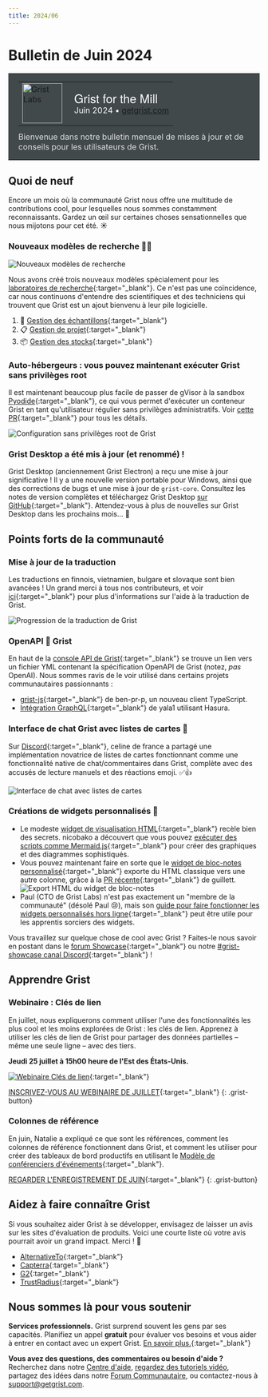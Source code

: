 ```yaml
---
title: 2024/06
---
```


# Bulletin de Juin 2024

<style>
  /* restaurer certains défauts mal remplacés */
  .newsletter-header .table {
    background-color: initial;
    border: initial;
  }
  .newsletter-header .table > tbody > tr > td {
    padding: initial;
    border: initial;
    vertical-align: initial;
  }
  .newsletter-header img.header-img {
    padding: initial;
    max-width: initial;
    display: initial;
    padding: initial;
    line-height: initial;
    background-color: initial;
    border: initial;
    border-radius: initial;
    margin: initial;
  }

  /* copier les styles de la newsletter, avec un préfixe pour une spécificité suffisante */
  .newsletter-header .header {
    border: none;
    padding: 0;
    margin: 0;
  }
  .newsletter-header table > tbody > tr > td.header-image {
    width: 80px;
    padding-right: 16px;
  }
  .newsletter-header table > tbody > tr > td.header-text {
    background-color: #42494B;
    padding: 16px 20px;
  }
  .newsletter-header table.header-top {
    border: none;
    padding: 0;
    margin: 0;
    width: 100%;
  }
  .header-title {
    font-family: Helvetica Neue, Helvetica, Arial, sans-serif;
    font-size: 24px;
    line-height: 28px;
    color: #FFFFFF;
  }
  .header-month {
    color: #FFFFFF;
  }
  .header-welcome {
    margin-top: 12px;
    color: #FFFFFF;
  }
  .newsletter-summary {
    background-color: #e3fff5;
    margin: 0;
    padding: 10px;
  }
  .newsletter-summary-header {
    text-align: center;
    padding-bottom: 10px;
    border-bottom: 1px solid lightgrey;
  }
  .newsletter-summary ul {
    padding-left: 20px;
  }
  .newsletter-summary li {
    margin-bottom: 10px;
  }
  .newsletter-summary li p {
    margin: 0px
  }
</style>
<div class="newsletter-header">
<table class="header" cellpadding="0" cellspacing="0" border="0"><tr>
  <td class="header-text">
    <table class="header-top"><tr>
      <td class="header-image">
        <a href="https://www.getgrist.com">
          <img class="header-img" src="/images/newsletters/grist-labs.png" width="80" height="80" alt="Grist Labs" border="0">
        </a>
      </td>
      <td class="header-top-text">
        <div class="header-title">Grist for the Mill</div>
        <div class="header-month">Juin 2024
          &#8226; <a href="https://www.getgrist.com/">getgrist.com</a></div>
      </td>
    </tr></table>
    <div class="header-welcome" style="color: #e0e0e0;">
      Bienvenue dans notre bulletin mensuel de mises à jour et de conseils pour les utilisateurs de Grist.
    </div>
  </td>
</tr></table>
</div>

## Quoi de neuf

Encore un mois où la communauté Grist nous offre une multitude de contributions cool, pour lesquelles nous sommes constamment reconnaissants. Gardez un œil sur certaines choses sensationnelles que nous mijotons pour cet été. ☀️

### Nouveaux modèles de recherche 👩‍🔬

![Nouveaux modèles de recherche](../images/newsletters/2024-06/labs_flip.gif)

Nous avons créé trois nouveaux modèles spécialement pour les [laboratoires de recherche](https://www.getgrist.com/spreadsheet-for-research-labs/){:target="\_blank"}. Ce n'est pas une coïncidence, car nous continuons d'entendre des scientifiques et des techniciens qui trouvent que Grist est un ajout bienvenu à leur pile logicielle.

1. 🧪 [Gestion des échantillons](https://www.getgrist.com/templates/lab-sample-management-template/){:target="\_blank"}
2. 📋 [Gestion de projet](https://www.getgrist.com/templates/lab-project-management-template/){:target="\_blank"}
3. 📦 [Gestion des stocks](https://www.getgrist.com/templates/lab-inventory-management-template/){:target="\_blank"}

### Auto-hébergeurs : vous pouvez maintenant exécuter Grist sans privilèges root

Il est maintenant beaucoup plus facile de passer de gVisor à la sandbox [Pyodide](https://pyodide.org/en/stable/){:target="\_blank"}, ce qui vous permet d'exécuter un conteneur Grist en tant qu'utilisateur régulier sans privilèges administratifs. Voir [cette PR](https://github.com/gristlabs/grist-core/pull/1019){:target="\_blank"} pour tous les détails.

![Configuration sans privilèges root de Grist](../images/newsletters/2024-06/rootless.png)

### Grist Desktop a été mis à jour (et renommé) !

Grist Desktop (anciennement Grist Electron) a reçu une mise à jour significative ! Il y a une nouvelle version portable pour Windows, ainsi que des corrections de bugs et une mise à jour de `grist-core`. Consultez les notes de version complètes et téléchargez Grist Desktop [sur GitHub](https://github.com/gristlabs/grist-desktop/releases/tag/v0.2.10){:target="\_blank"}. Attendez-vous à plus de nouvelles sur Grist Desktop dans les prochains mois... 👀

## Points forts de la communauté

### Mise à jour de la traduction

Les traductions en finnois, vietnamien, bulgare et slovaque sont bien avancées ! Un grand merci à tous nos contributeurs, et voir [ici](https://community.getgrist.com/t/translating-grist/2086){:target="\_blank"} pour plus d'informations sur l'aide à la traduction de Grist.

![Progression de la traduction de Grist](../images/newsletters/2024-06/translations.png)

### OpenAPI 🤝 Grist

En haut de la [console API de Grist](https://docs.getgrist.com/apiconsole){:target="\_blank"} se trouve un lien vers un fichier YML contenant la spécification OpenAPI de Grist (notez, *pas* OpenAI). Nous sommes ravis de le voir utilisé dans certains projets communautaires passionnants :

* [grist-js](https://github.com/ben-pr-p/grist-js){:target="\_blank"} de ben-pr-p, un nouveau client TypeScript.
* [Intégration GraphQL](https://community.getgrist.com/t/example-querying-grist-with-graphql/5249){:target="\_blank"} de yala1 utilisant Hasura.

### Interface de chat Grist avec listes de cartes 💬

Sur [Discord](https://discord.com/invite/MYKpYQ3fbP){:target="\_blank"}, celine de france a partagé une implémentation novatrice de listes de cartes fonctionnant comme une fonctionnalité native de chat/commentaires dans Grist, complète avec des accusés de lecture manuels et des réactions emoji. ✅👍

![Interface de chat avec listes de cartes](../images/newsletters/2024-06/chat.png)

### Créations de widgets personnalisés 🧩

* Le modeste [widget de visualisation HTML](https://support.getgrist.com/widget-custom/#html-viewer){:target="\_blank"} recèle bien des secrets. nicobako a découvert que vous pouvez [exécuter des scripts comme Mermaid.js](https://community.getgrist.com/t/execute-scripts-in-the-html-viewer-custom-widget/5235){:target="\_blank"} pour créer des graphiques et des diagrammes sophistiqués.
* Vous pouvez maintenant faire en sorte que le [widget de bloc-notes personnalisé](https://support.getgrist.com/widget-custom/#notepad){:target="\_blank"} exporte du HTML classique vers une autre colonne, grâce à la [PR récente](https://community.getgrist.com/t/execute-scripts-in-the-html-viewer-custom-widget/5235){:target="\_blank"} de guillett.
![Export HTML du widget de bloc-notes](../images/newsletters/2024-06/html-export.gif)
* Paul (CTO de Grist Labs) n'est pas exactement un "membre de la communauté" (désolé Paul 😢), mais son [guide pour faire fonctionner les widgets personnalisés hors ligne](https://community.getgrist.com/t/offline-grist-electron/5413/3?u=nick){:target="\_blank"} peut être utile pour les apprentis sorciers des widgets.

Vous travaillez sur quelque chose de cool avec Grist ? Faites-le nous savoir en postant dans le [forum Showcase](https://community.getgrist.com/c/showcase/8){:target="\_blank"} ou notre [#grist-showcase canal Discord](https://discord.gg/MYKpYQ3fbP){:target="\_blank"} !

## Apprendre Grist

### Webinaire : Clés de lien

En juillet, nous expliquerons comment utiliser l'une des fonctionnalités les plus cool et les moins explorées de Grist : les clés de lien. Apprenez à utiliser les clés de lien de Grist pour partager des données partielles – même une seule ligne – avec des tiers.

**Jeudi 25 juillet à 15h00 heure de l'Est des États-Unis.**

[![Webinaire Clés de lien](../images/newsletters/2024-06/webinar.png)](https://www.getgrist.com/webinars/grist-sharing-partial-data-link-keys-2/?utm_source=support-newsletter&utm_medium=internal&utm_campaign=build-webinar&utm_term=july-2024){:target="\_blank"}

[INSCRIVEZ-VOUS AU WEBINAIRE DE JUILLET](https://www.getgrist.com/webinars/grist-sharing-partial-data-link-keys-2/?utm_source=support-newsletter&utm_medium=internal&utm_campaign=build-webinar&utm_term=july-2024){:target="\_blank"}
{: .grist-button}

### Colonnes de référence

En juin, Natalie a expliqué ce que sont les références, comment les colonnes de référence fonctionnent dans Grist, et comment les utiliser pour créer des tableaux de bord productifs en utilisant le [Modèle de conférenciers d'événements](https://templates.getgrist.com/iCJe3aXg7Ha4/Event-Speakers){:target="\_blank"}.

[REGARDER L'ENREGISTREMENT DE JUIN](https://www.getgrist.com/webinars/reference-columns/){:target="\_blank"}
{: .grist-button}

## Aidez à faire connaître Grist
Si vous souhaitez aider Grist à se développer, envisagez de laisser un avis sur les sites d'évaluation de produits. Voici une courte liste où votre avis pourrait avoir un grand impact. Merci ! 🙏

* [AlternativeTo](https://alternativeto.net/software/grist/about/){:target="\_blank"}
* [Capterra](https://www.capterra.com/p/232821/Grist/){:target="\_blank"}
* [G2](https://www.g2.com/products/grist){:target="\_blank"}
* [TrustRadius](https://www.trustradius.com/products/grist/){:target="\_blank"}

## Nous sommes là pour vous soutenir

**Services professionnels.** Grist surprend souvent les gens par ses capacités. Planifiez un appel **gratuit** pour évaluer vos besoins et vous aider à entrer en contact avec un expert Grist. [En savoir plus.](https://www.getgrist.com/professional-services/){:target="\_blank"}

**Vous avez des questions, des commentaires ou besoin d'aide ?** Recherchez dans notre [Centre d'aide](../index.md), [regardez des tutoriels vidéo](https://www.youtube.com/channel/UCx0ioQrrC-bIrkmZ7ZULr0g/playlists), partagez des idées dans notre [Forum Communautaire](https://community.getgrist.com), ou contactez-nous à <support@getgrist.com>.
